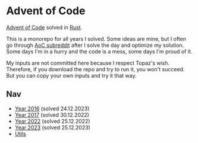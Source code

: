 # Advent of Code

[Advent of Code](https://adventofcode.com/) solved in [Rust](https://www.rust-lang.org/).

This is a monorepo for all years I solved. Some ideas are mine, but I often go through
[AoC subreddit](https://www.reddit.com/r/adventofcode/) after I solve the day and optimize
my solution. Some days I'm in a hurry and the code is a mess, some days I'm proud of it.

My inputs are not committed here because I respect Topaz's wish. Therefore, if you download
the repo and try to run it, you won't succeed. But you can copy your own inputs and try it that way.

## Nav

- [Year 2016](/src/y2016) (solved 24.12.2023)
- [Year 2017](/src/y2017) (solved 30.12.2022)
- [Year 2022](/src/y2022) (solved 25.12.2022)
- [Year 2023](/src/y2023) (solved 25.12.2023)
- [Utils](/src/utils)
